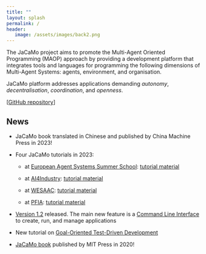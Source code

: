 ```yaml
---
title: ""
layout: splash
permalink: /
header:
   image: /assets/images/back2.png
---
```


The JaCaMo project aims to promote the Multi-Agent Oriented Programming (MAOP) approach by providing a development platform that integrates tools and languages for programming the following dimensions of Multi-Agent Systems: agents, environment, and organisation.

JaCaMo platform addresses applications  demanding _autonomy_, _decentralisation_, _coordination_, and _openness_.

[[GitHub repository](https://github.com/jacamo-lang/jacamo)]
<!-- * [Release Notes](http://jacamo-lang.github.io/jacamo/release-notes.html) -->

## News

* JaCaMo book translated in Chinese and published by China Machine Press in 2023!
  
* Four JaCaMo tutorials in 2023:
  - at [European Agent Systems Summer School](https://easss23.pages.fit): [tutorial material](https://github.com/orgs/JaCaMo-EASSS23/repositories)

  - at [AI4Industry](https://ai4industry2023.sciencesconf.org): [tutorial material](https://gitlab.emse.fr/ai4industry/hackathon/-/wikis/home)

  - at [WESAAC](https://sites.google.com/inf.ufpel.edu.br/wesaac2023): [tutorial material](https://github.com/maiquelb/jacamo-wesaac2023)

  - at [PFIA](https://pfia23.icube.unistra.fr/tutoriels/index.html): [tutorial material](https://github.com/orgs/JaCaMo-PFIA23/repositories)

* [Version 1.2](https://github.com/jacamo-lang/jacamo/releases) released. The main new feature is a [Command Line Interface](https://github.com/jacamo-lang/jacamo-cli) to create, run, and manage applications

* New tutorial on [Goal-Oriented Test-Driven Development](https://github.com/jacamo-lang/jacamo/blob/master/doc/tutorials/tdd/readme.adoc)

* [JaCaMo book](https://mitpress.mit.edu/9780262044578/) published by MIT Press in 2020!
